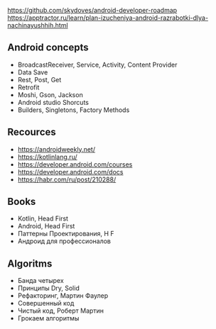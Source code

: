 https://github.com/skydoves/android-developer-roadmap
https://apptractor.ru/learn/plan-izucheniya-android-razrabotki-dlya-nachinayushhih.html

## Android concepts
- BroadcastReceiver, Service, Activity, Content Provider
- Data Save
- Rest, Post, Get
- Retrofit
- Moshi, Gson, Jackson
- Android studio Shorcuts
- Builders, Singletons, Factory Methods
## Recources
- https://androidweekly.net/
- https://kotlinlang.ru/
- https://developer.android.com/courses
- https://developer.android.com/docs
- https://habr.com/ru/post/210288/
## Books 
- Kotlin, Head First
- Android, Head First
- Паттерны Проектирования, H F
- Андроид для профессионалов
## Algoritms
- Банда четырех
- Принципы Dry, Solid
- Рефакторинг, Мартин Фаулер
- Совершенный код
- Чистый код, Роберт Мартин
- Грокаем алгоритмы

